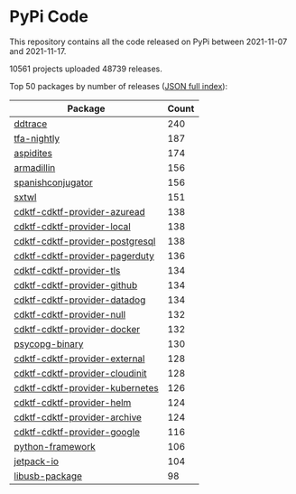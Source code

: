 # PyPi Code

This repository contains all the code released on PyPi between 2021-11-07 and 2021-11-17.

10561 projects uploaded 48739 releases. 

Top 50 packages by number of releases ([JSON full index](./index.json)):

| Package   | Count |
|-----------|-------|
| [ddtrace](https://github.com/pypi-data/pypi-code-101/tree/import/ddtrace) | 240 |
| [tfa-nightly](https://github.com/pypi-data/pypi-code-101/tree/import/tfa-nightly) | 187 |
| [aspidites](https://github.com/pypi-data/pypi-code-101/tree/import/aspidites) | 174 |
| [armadillin](https://github.com/pypi-data/pypi-code-101/tree/import/armadillin) | 156 |
| [spanishconjugator](https://github.com/pypi-data/pypi-code-101/tree/import/spanishconjugator) | 156 |
| [sxtwl](https://github.com/pypi-data/pypi-code-101/tree/import/sxtwl) | 151 |
| [cdktf-cdktf-provider-azuread](https://github.com/pypi-data/pypi-code-101/tree/import/cdktf-cdktf-provider-azuread) | 138 |
| [cdktf-cdktf-provider-local](https://github.com/pypi-data/pypi-code-101/tree/import/cdktf-cdktf-provider-local) | 138 |
| [cdktf-cdktf-provider-postgresql](https://github.com/pypi-data/pypi-code-101/tree/import/cdktf-cdktf-provider-postgresql) | 138 |
| [cdktf-cdktf-provider-pagerduty](https://github.com/pypi-data/pypi-code-101/tree/import/cdktf-cdktf-provider-pagerduty) | 136 |
| [cdktf-cdktf-provider-tls](https://github.com/pypi-data/pypi-code-101/tree/import/cdktf-cdktf-provider-tls) | 134 |
| [cdktf-cdktf-provider-github](https://github.com/pypi-data/pypi-code-101/tree/import/cdktf-cdktf-provider-github) | 134 |
| [cdktf-cdktf-provider-datadog](https://github.com/pypi-data/pypi-code-101/tree/import/cdktf-cdktf-provider-datadog) | 134 |
| [cdktf-cdktf-provider-null](https://github.com/pypi-data/pypi-code-101/tree/import/cdktf-cdktf-provider-null) | 132 |
| [cdktf-cdktf-provider-docker](https://github.com/pypi-data/pypi-code-101/tree/import/cdktf-cdktf-provider-docker) | 132 |
| [psycopg-binary](https://github.com/pypi-data/pypi-code-101/tree/import/psycopg-binary) | 130 |
| [cdktf-cdktf-provider-external](https://github.com/pypi-data/pypi-code-101/tree/import/cdktf-cdktf-provider-external) | 128 |
| [cdktf-cdktf-provider-cloudinit](https://github.com/pypi-data/pypi-code-101/tree/import/cdktf-cdktf-provider-cloudinit) | 128 |
| [cdktf-cdktf-provider-kubernetes](https://github.com/pypi-data/pypi-code-101/tree/import/cdktf-cdktf-provider-kubernetes) | 126 |
| [cdktf-cdktf-provider-helm](https://github.com/pypi-data/pypi-code-101/tree/import/cdktf-cdktf-provider-helm) | 124 |
| [cdktf-cdktf-provider-archive](https://github.com/pypi-data/pypi-code-101/tree/import/cdktf-cdktf-provider-archive) | 124 |
| [cdktf-cdktf-provider-google](https://github.com/pypi-data/pypi-code-101/tree/import/cdktf-cdktf-provider-google) | 116 |
| [python-framework](https://github.com/pypi-data/pypi-code-101/tree/import/python-framework) | 106 |
| [jetpack-io](https://github.com/pypi-data/pypi-code-101/tree/import/jetpack-io) | 104 |
| [libusb-package](https://github.com/pypi-data/pypi-code-101/tree/import/libusb-package) | 98 |
